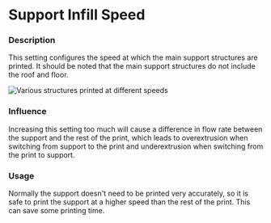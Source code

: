 Support Infill Speed
====
### **Description**
This setting configures the speed at which the main support structures are printed. It should be noted that the main support structures do not include the roof and floor.

![Various structures printed at different speeds](../images/speed_difference.png)

### **Influence**
Increasing this setting too much will cause a difference in flow rate between the support and the rest of the print, which leads to overextrusion when switching from support to the print and underextrusion when switching from the print to support.

### **Usage**
Normally the support doesn't need to be printed very accurately, so it is safe to print the support at a higher speed than the rest of the print. This can save some printing time.

